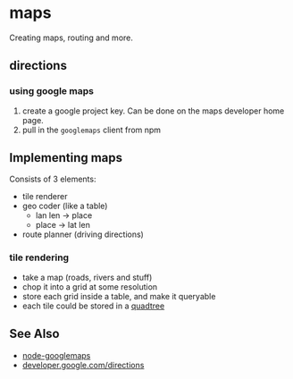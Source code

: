 # maps
Creating maps, routing and more.

## directions
### using google maps
1. create a google project key. Can be done on the maps developer home page.
2. pull in the `googlemaps` client from npm

## Implementing maps
Consists of 3 elements:
- tile renderer
- geo coder (like a table)
  - lan len -> place
  - place -> lat len
- route planner (driving directions)

### tile rendering
- take a map (roads, rivers and stuff)
- chop it into a grid at some resolution
- store each grid inside a table, and make it queryable
- each tile could be stored in a
  [quadtree](https://en.wikipedia.org/wiki/Quadtree)

## See Also
- [node-googlemaps](https://github.com/moshen/node-googlemaps)
- [developer.google.com/directions](https://developers.google.com/maps/documentation/directions/intro)
